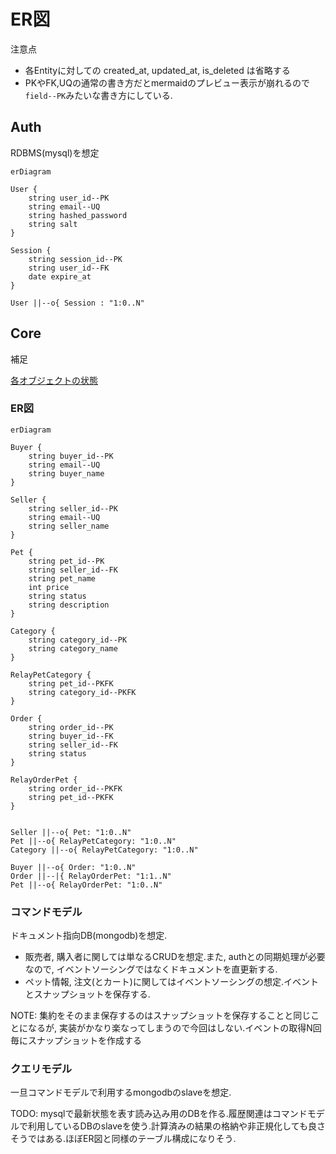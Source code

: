 # ER図

注意点
- 各Entityに対しての created_at, updated_at, is_deleted は省略する
- PKやFK,UQの通常の書き方だとmermaidのプレビュー表示が崩れるので`field--PK`みたいな書き方にしている.

## Auth

RDBMS(mysql)を想定

```mermaid
erDiagram

User {
    string user_id--PK
    string email--UQ
    string hashed_password
    string salt
}

Session {
    string session_id--PK
    string user_id--FK
    date expire_at
}

User ||--o{ Session : "1:0..N"

```

## Core

補足

[各オブジェクトの状態](/docs/usecase.md#各オブジェクトの状態)

### ER図

```mermaid
erDiagram

Buyer {
    string buyer_id--PK
    string email--UQ
    string buyer_name
}

Seller {
    string seller_id--PK
    string email--UQ
    string seller_name
}

Pet {
    string pet_id--PK
    string seller_id--FK
    string pet_name
    int price
    string status
    string description
}

Category {
    string category_id--PK
    string category_name
}

RelayPetCategory {
    string pet_id--PKFK
    string category_id--PKFK
}

Order {
    string order_id--PK
    string buyer_id--FK
    string seller_id--FK
    string status
}

RelayOrderPet {
    string order_id--PKFK
    string pet_id--PKFK
}


Seller ||--o{ Pet: "1:0..N"
Pet ||--o{ RelayPetCategory: "1:0..N"
Category ||--o{ RelayPetCategory: "1:0..N"

Buyer ||--o{ Order: "1:0..N"
Order ||--|{ RelayOrderPet: "1:1..N"
Pet ||--o{ RelayOrderPet: "1:0..N"

```

### コマンドモデル

ドキュメント指向DB(mongodb)を想定.

- 販売者, 購入者に関しては単なるCRUDを想定.また, authとの同期処理が必要なので, イベントソーシングではなくドキュメントを直更新する.
- ペット情報, 注文(とカート)に関してはイベントソーシングの想定.イベントとスナップショットを保存する.

NOTE: 集約をそのまま保存するのはスナップショットを保存することと同じことになるが, 実装がかなり楽なってしまうので今回はしない.イベントの取得N回毎にスナップショットを作成する


### クエリモデル

一旦コマンドモデルで利用するmongodbのslaveを想定.

TODO: mysqlで最新状態を表す読み込み用のDBを作る.履歴関連はコマンドモデルで利用しているDBのslaveを使う.計算済みの結果の格納や非正規化しても良さそうではある.ほぼER図と同様のテーブル構成になりそう.
